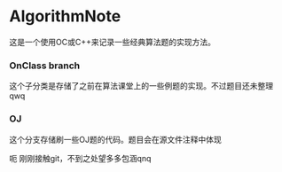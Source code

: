 # AlgorithmNote
这是一个使用OC或C++来记录一些经典算法题的实现方法。
### OnClass branch
这个子分类是存储了之前在算法课堂上的一些例题的实现。不过题目还未整理qwq

### OJ
这个分支存储刷一些OJ题的代码。题目会在源文件注释中体现

呃 刚刚接触git，不到之处望多多包涵qnq
